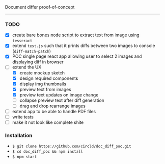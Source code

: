 Document differ proof-of-concept

----------------------

### TODO

- [x] create bare bones node script to extract text from image using `tesseract`
- [x] extend `test.js` such that it prints diffs between two images to console (`diff-match-patch`)
- [x] POC single page react app allowing user to select 2 images and displaying diff in browser
- [ ] extend the UX
    - [x] create mockup sketch
    - [x] design required components
    - [x] display img thumbnails
    - [x] preview text from images
    - [x] preview text updates on image change
    - [ ] collapse preview text after diff generation
    - [ ] drag and drop rearrange images 
- [ ] extend app to be able to handle PDF files
- [ ] write tests
- [ ] make it not look like complete shite

### Installation

- `$ git clone https://github.com/circld/doc_diff_poc.git`
- `$ cd doc_diff_poc && npm install`
- `$ npm start`
